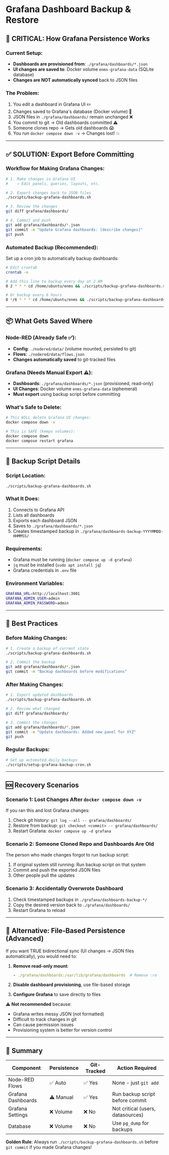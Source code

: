 # Grafana Dashboard Backup & Restore

## 🚨 CRITICAL: How Grafana Persistence Works

### Current Setup:
- **Dashboards are provisioned from**: `./grafana/dashboards/*.json`
- **UI changes are saved to**: Docker volume `enms-grafana-data` (SQLite database)
- **Changes are NOT automatically synced** back to JSON files

### The Problem:
1. You edit a dashboard in Grafana UI ✏️
2. Changes saved to Grafana's database (Docker volume) 💾
3. JSON files in `./grafana/dashboards/` remain unchanged ❌
4. You commit to git → Old dashboards committed ⚠️
5. Someone clones repo → Gets old dashboards 😱
6. You run `docker compose down -v` → Changes lost! 💥

---

## ✅ SOLUTION: Export Before Committing

### Workflow for Making Grafana Changes:

```bash
# 1. Make changes in Grafana UI
#    → Edit panels, queries, layouts, etc.

# 2. Export changes back to JSON files
./scripts/backup-grafana-dashboards.sh

# 3. Review the changes
git diff grafana/dashboards/

# 4. Commit and push
git add grafana/dashboards/*.json
git commit -m "Update Grafana dashboards: [describe changes]"
git push
```

### Automated Backup (Recommended):

Set up a cron job to automatically backup dashboards:

```bash
# Edit crontab
crontab -e

# Add this line to backup every day at 2 AM
0 2 * * * cd /home/ubuntu/enms && ./scripts/backup-grafana-dashboards.sh >> /var/log/grafana-backup.log 2>&1

# Or backup every 6 hours
0 */6 * * * cd /home/ubuntu/enms && ./scripts/backup-grafana-dashboards.sh >> /var/log/grafana-backup.log 2>&1
```

---

## 📦 What Gets Saved Where

### Node-RED (Already Safe ✅):
- **Config**: `./nodered/data/` (volume mounted, persisted to git)
- **Flows**: `./nodered/data/flows.json`
- **Changes automatically saved** to git-tracked files

### Grafana (Needs Manual Export ⚠️):
- **Dashboards**: `./grafana/dashboards/*.json` (provisioned, read-only)
- **UI Changes**: Docker volume `enms-grafana-data` (ephemeral)
- **Must export** using backup script before committing

### What's Safe to Delete:
```bash
# This WILL delete Grafana UI changes:
docker compose down -v

# This is SAFE (keeps volumes):
docker compose down
docker compose restart grafana
```

---

## 🔧 Backup Script Details

### Script Location:
```
./scripts/backup-grafana-dashboards.sh
```

### What It Does:
1. Connects to Grafana API
2. Lists all dashboards
3. Exports each dashboard JSON
4. Saves to `./grafana/dashboards/*.json`
5. Creates timestamped backup in `./grafana/dashboards-backup-YYYYMMDD-HHMMSS/`

### Requirements:
- Grafana must be running (`docker compose up -d grafana`)
- `jq` must be installed (`sudo apt install jq`)
- Grafana credentials in `.env` file

### Environment Variables:
```bash
GRAFANA_URL=http://localhost:3001
GRAFANA_ADMIN_USER=admin
GRAFANA_ADMIN_PASSWORD=admin
```

---

## 🎯 Best Practices

### Before Making Changes:
```bash
# 1. Create a backup of current state
./scripts/backup-grafana-dashboards.sh

# 2. Commit the backup
git add grafana/dashboards/*.json
git commit -m "Backup dashboards before modifications"
```

### After Making Changes:
```bash
# 1. Export updated dashboards
./scripts/backup-grafana-dashboards.sh

# 2. Review what changed
git diff grafana/dashboards/

# 3. Commit the changes
git add grafana/dashboards/*.json
git commit -m "Update dashboards: Added new panel for XYZ"
git push
```

### Regular Backups:
```bash
# Set up automated daily backups
./scripts/setup-grafana-backup-cron.sh
```

---

## 🆘 Recovery Scenarios

### Scenario 1: Lost Changes After `docker compose down -v`
If you ran this and lost Grafana changes:
1. Check git history: `git log --all -- grafana/dashboards/`
2. Restore from backup: `git checkout <commit> -- grafana/dashboards/`
3. Restart Grafana: `docker compose up -d grafana`

### Scenario 2: Someone Cloned Repo and Dashboards Are Old
The person who made changes forgot to run backup script:
1. If original system still running: Run backup script on that system
2. Commit and push the exported JSON files
3. Other people pull the updates

### Scenario 3: Accidentally Overwrote Dashboard
1. Check timestamped backups in `./grafana/dashboards-backup-*/`
2. Copy the desired version back to `./grafana/dashboards/`
3. Restart Grafana to reload

---

## 🔄 Alternative: File-Based Persistence (Advanced)

If you want TRUE bidirectional sync (UI changes → JSON files automatically), you would need to:

1. **Remove read-only mount**:
   ```yaml
   - ./grafana/dashboards:/var/lib/grafana/dashboards  # Remove :ro
   ```

2. **Disable dashboard provisioning**, use file-based storage
3. **Configure Grafana** to save directly to files

⚠️ **Not recommended** because:
- Grafana writes messy JSON (not formatted)
- Difficult to track changes in git
- Can cause permission issues
- Provisioning system is better for version control

---

## 📝 Summary

| Component | Persistence | Git-Tracked | Action Required |
|-----------|------------|-------------|-----------------|
| Node-RED Flows | ✅ Auto | ✅ Yes | None - just `git add` |
| Grafana Dashboards | ⚠️ Manual | ✅ Yes | Run backup script before commit |
| Grafana Settings | ❌ Volume | ❌ No | Not critical (users, datasources) |
| Database | ❌ Volume | ❌ No | Use `pg_dump` for backups |

**Golden Rule**: Always run `./scripts/backup-grafana-dashboards.sh` before `git commit` if you made Grafana changes!
